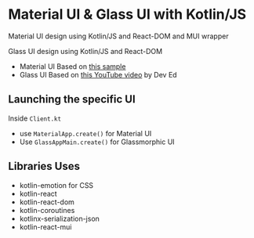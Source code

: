 # Material UI & Glass UI with Kotlin/JS

Material UI design using Kotlin/JS and React-DOM and MUI wrapper

Glass UI design using Kotlin/JS and React-DOM

- Material UI Based on [this sample](https://github.com/karakum-team/kotlin-mui-showcase)
- Glass UI Based on [this YouTube video](https://www.youtube.com/watch?v=O7WbVj5apxU) by Dev Ed

## Launching the specific UI

Inside `Client.kt`

- use `MaterialApp.create()` for Material UI
- Use `GlassAppMain.create()` for Glassmorphic UI

## Libraries Uses

- kotlin-emotion for CSS
- kotlin-react
- kotlin-react-dom
- kotlin-coroutines
- kotlinx-serialization-json
- kotlin-react-mui
